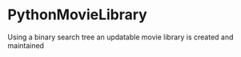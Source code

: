 # PythonMovieLibrary
Using a binary search tree an updatable movie library is created and maintained

